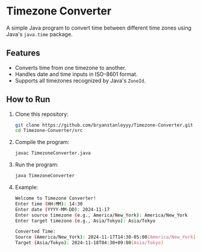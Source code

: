 # Timezone Converter

A simple Java program to convert time between different time zones using Java's `java.time` package.

## Features
- Converts time from one timezone to another.
- Handles date and time inputs in ISO-8601 format.
- Supports all timezones recognized by Java's `ZoneId`.

## How to Run
1. Clone this repository:
   ```bash
   git clone https://github.com/bryanstanleyyy/Timezone-Converter.git
   cd Timezone-Converter/src
2. Compile the program:
   ```bash
   javac TimezoneConverter.java
3. Run the program:
   ```bash
   java TimezoneConverter
4. Example:
   ```bash
   Welcome to Timezone Converter!
   Enter time (HH:MM): 14:30
   Enter date (YYYY-MM-DD): 2024-11-17
   Enter source timezone (e.g., America/New_York): America/New_York
   Enter target timezone (e.g., Asia/Tokyo): Asia/Tokyo

   Converted Time:
   Source (America/New_York): 2024-11-17T14:30-05:00[America/New_York]
   Target (Asia/Tokyo): 2024-11-18T04:30+09:00[Asia/Tokyo]

